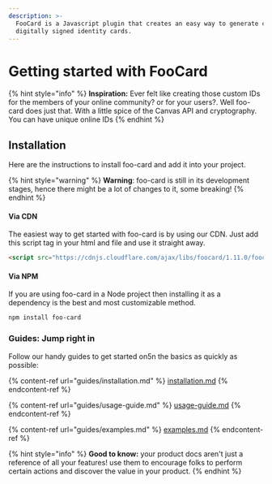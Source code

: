 ```yaml
---
description: >-
  FooCard is a Javascript plugin that creates an easy way to generate custom
  digitally signed identity cards.
---
```


# Getting started with FooCard

{% hint style="info" %}
**Inspiration:** Ever felt like creating those custom IDs for the members of your online community? or for your users?. Well foo-card does just that. With a little spice of the Canvas API and cryptography. You can have unique online IDs
{% endhint %}

## Installation

Here are the instructions to install foo-card and add it into your project.

{% hint style="warning" %}
**Warning**: ​foo-card is still in its development stages, hence there might be a lot of changes to it, some breaking!
{% endhint %}

#### Via CDN

The easiest way to get started with foo-card is by using our CDN. Just add this script tag in your html and file and use it straight away.

```html
<script src="https://cdnjs.cloudflare.com/ajax/libs/foocard/1.11.0/foocard.js" integrity="sha512-0zl7YOOGiAS3YQgvvooDXl3WpzIUVQ7TkK5/wW8+FjEv8MYDXyIOFOsuJ/vljcMwJ6XMc4nK3F96IWNMcm8GoQ==" crossorigin="anonymous" referrerpolicy="no-referrer"></script>
```

#### Via NPM

If you are using foo-card in a Node project then installing it as a dependency is the best and most customizable method.

```bash
npm install foo-card
```

### Guides: Jump right in

Follow our handy guides to get started on5n the basics as quickly as possible:

{% content-ref url="guides/installation.md" %}
[installation.md](guides/installation.md)
{% endcontent-ref %}

{% content-ref url="guides/usage-guide.md" %}
[usage-guide.md](guides/usage-guide.md)
{% endcontent-ref %}

{% content-ref url="guides/examples.md" %}
[examples.md](guides/examples.md)
{% endcontent-ref %}

{% hint style="info" %}
**Good to know:** your product docs aren't just a reference of all your features! use them to encourage folks to perform certain actions and discover the value in your product.
{% endhint %}
